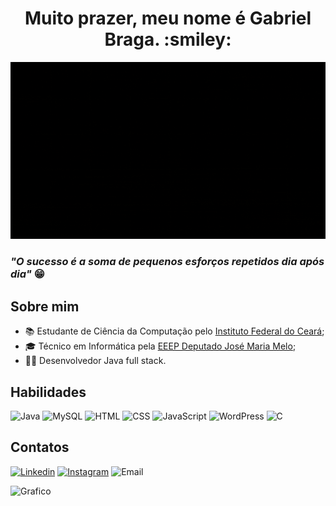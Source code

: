 <h1 align=center>Muito prazer, meu nome é Gabriel Braga. :smiley:</h1> 

![Welcome](https://github.com/F-Gabriel-Braga/F-Gabriel-Braga/blob/main/imagens/welcome-animation.gif)

### *"O sucesso é a soma de pequenos esforços repetidos dia após dia"* :grin:

## Sobre mim
* :books: Estudante de Ciência da Computação pelo [Instituto Federal do Ceará](https://ifce.edu.br);
* :mortar_board: Técnico em Informática pela [EEEP Deputado José Maria Melo](http://eeepdepjosemariamelo.blogspot.com/);
* :man_technologist: Desenvolvedor Java full stack.

## Habilidades
![Java](https://img.shields.io/badge/Java-orange?style=for-the-badge&logo=java&logoColor=white)
![MySQL](https://img.shields.io/badge/MySQL-white?style=for-the-badge&logo=mysql&logoColor=blue)
![HTML](https://img.shields.io/badge/HTML%205-orange?style=for-the-badge&logo=html5&logoColor=white)
![CSS](https://img.shields.io/badge/CSS%203-blue?style=for-the-badge&logo=css3&logoColor=white)
![JavaScript](https://img.shields.io/badge/JavaScript-yellow?style=for-the-badge&logo=javascript&logoColor=white)
![WordPress](https://img.shields.io/badge/Wordpress-blue?style=for-the-badge&logo=wordpress&logoColor=white)
![C](https://img.shields.io/badge/C-lightgray?style=for-the-badge&logo=c&logoColor=white)

## Contatos
[![Linkedin](https://img.shields.io/badge/-LinkedIn-blue?style=flat-square&logo=Linkedin&logoColor=white)](https://www.linkedin.com/in/gabriel-braga-75ab121b0/)
[![Instagram](https://img.shields.io/badge/-Instagram-violet?style=flat-square&logo=Instagram&logoColor=white)](https://www.instagram.com/_Gabriel_Bra/)
![Email](https://img.shields.io/badge/-braagaa.inf@hotmail.com-blue?style=flat-square&logo=microsoft-outlook&logoColor=white)

![Grafico](https://github-readme-stats.vercel.app/api?username=F-Gabriel-Braga&show_icons=true&theme=great-gatsby&custom_title=Gabriel%20Braga%20GitHub%20status)
